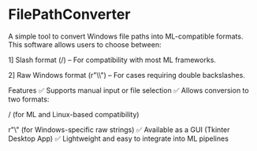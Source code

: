 # FilePathConverter

A simple tool to convert Windows file paths into ML-compatible formats. This software allows users to choose between:


1] Slash format (/) – For compatibility with most ML frameworks.


2] Raw Windows format (r"\\\\") – For cases requiring double backslashes.

Features
✅ Supports manual input or file selection
✅ Allows conversion to two formats:

/ (for ML and Linux-based compatibility)

r"\\" (for Windows-specific raw strings)
✅ Available as a GUI (Tkinter Desktop App)
✅ Lightweight and easy to integrate into ML pipelines
